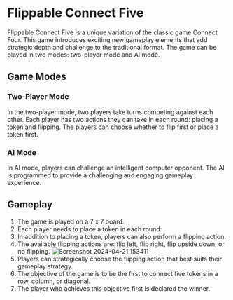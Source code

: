 # Flippable Connect Five

Flippable Connect Five is a unique variation of the classic game Connect Four. This game introduces exciting new gameplay elements that add strategic depth and challenge to the traditional format. The game can be played in two modes: two-player mode and AI mode.

## Game Modes

### Two-Player Mode
In the two-player mode, two players take turns competing against each other. Each player has two actions they can take in each round: placing a token and flipping. The players can choose whether to flip first or place a token first.

### AI Mode
In AI mode, players can challenge an intelligent computer opponent. The AI is programmed to provide a challenging and engaging gameplay experience.

## Gameplay

1. The game is played on a 7 x 7 board.
2. Each player needs to place a token in each round.
3. In addition to placing a token, players can also perform a flipping action.
4. The available flipping actions are: flip left, flip right, flip upside down, or no flipping.
![Screenshot 2024-04-21 153411](https://github.com/listenrwt/Flippable-Connect-Five/assets/123095693/43fab37a-a0c1-4d5c-b49e-22717d4d2754)
5. Players can strategically choose the flipping action that best suits their gameplay strategy.
6. The objective of the game is to be the first to connect five tokens in a row, column, or diagonal.
7. The player who achieves this objective first is declared the winner.
